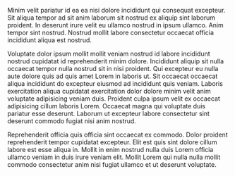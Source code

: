 Minim velit pariatur id ea ea nisi dolore incididunt qui consequat excepteur. Sit aliqua tempor ad sit anim laborum sit nostrud ex aliquip sint laborum proident. In deserunt irure velit eu ullamco nostrud in ipsum ullamco. Anim tempor sint nostrud. Nostrud mollit labore consectetur occaecat officia incididunt aliqua est nostrud.

Voluptate dolor ipsum mollit mollit veniam nostrud id labore incididunt nostrud cupidatat id reprehenderit minim dolore. Incididunt aliquip sit nulla occaecat tempor nulla nostrud sit in nisi proident. Qui excepteur eu nulla aute dolore quis ad quis amet Lorem in laboris ut. Sit occaecat occaecat aliqua incididunt do excepteur eiusmod ad incididunt quis veniam. Laboris exercitation aliqua cupidatat exercitation dolor dolore minim velit anim voluptate adipisicing veniam duis. Proident culpa ipsum velit ex occaecat adipisicing cillum laboris Lorem. Occaecat magna qui voluptate duis pariatur esse deserunt. Laborum ut excepteur labore consectetur sint deserunt commodo fugiat nisi anim nostrud.

Reprehenderit officia quis officia sint occaecat ex commodo. Dolor proident reprehenderit tempor cupidatat excepteur. Elit est quis sint dolore cillum labore est esse aliqua in. Mollit in enim nostrud nulla duis Lorem officia ullamco veniam in duis irure veniam elit. Mollit Lorem qui nulla nulla mollit commodo consectetur anim nisi fugiat ullamco et ut deserunt voluptate.
